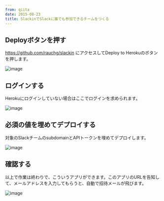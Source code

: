 ```yaml
---
from: qiita
date: 2015-08-23
title: SlackinでSlackに誰でも参加できるチームをつくる
---
```


## Deployボタンを押す
<https://github.com/rauchg/slackin> にアクセスしてDeploy to Herokuのボタンを押します。

![image](https://qiita-image-store.s3.amazonaws.com/0/4365/dbce5b0e-a27a-b2cd-590f-8ac137bd5eb0.png)

## ログインする
Herokuにログインしていない場合はここでログインを求められます。

![image](https://qiita-image-store.s3.amazonaws.com/0/4365/1d0f5f18-c6e5-5ede-a58e-c400c784b416.png)

## 必須の値を埋めてデプロイする
対象のSlackチームのsubdomainとAPIトークンを埋めてデプロイします。

![image](https://qiita-image-store.s3.amazonaws.com/0/4365/48db105c-6652-8e60-33a2-bbf0291fc7ea.png)

## 確認する
以上で作業は終わりで、こういうアプリができます。このアプリのURLを告知して、メールアドレスを入力してもらうと、自動で招待メールが飛びます。

![image](https://qiita-image-store.s3.amazonaws.com/0/4365/7511a7f1-7041-458a-8d93-629ec4bcfa60.png)
